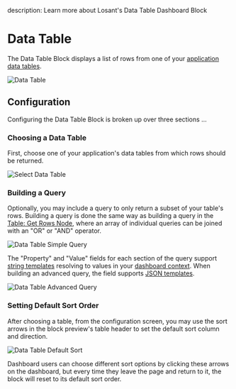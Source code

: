 description: Learn more about Losant's Data Table Dashboard Block

# Data Table

The Data Table Block displays a list of rows from one of your [application data tables](/data-tables/overview/).

![Data Table](/images/dashboards/data-table-overview.png "Data Table")

## Configuration

Configuring the Data Table Block is broken up over three sections ...

### Choosing a Data Table

First, choose one of your application's data tables from which rows should be returned.

![Select Data Table](/images/dashboards/data-table-select-table.png "Select Data Table")

### Building a Query

Optionally, you may include a query to only return a subset of your table's rows. Building a query is done the same way as building a query in the [Table: Get Rows Node](http://localhost:8000/workflows/data/table-get-rows/#query-fields), where an array of individual queries can be joined with an "OR" or "AND" operator.

![Data Table Simple Query](/images/dashboards/data-table-query-simple.png "Data Table Simple Query")

The "Property" and "Value" fields for each section of the query support [string templates](/workflows/accessing-payload-data/) resolving to values in your [dashboard context](/dashboards/context-variables/). When building an advanced query, the field supports [JSON templates](/workflows/accessing-payload-data/#json-templates).

![Data Table Advanced Query](/images/dashboards/data-table-query-advanced.png "Data Table Advanced Query")

### Setting Default Sort Order

After choosing a table, from the configuration screen, you may use the sort arrows in the block preview's table header to set the default sort column and direction.

![Data Table Default Sort](/images/dashboards/data-table-default-sort.png "Data Table Default Sort")

Dashboard users can choose different sort options by clicking these arrows on the dashboard, but every time they leave the page and return to it, the block will reset to its default sort order.
